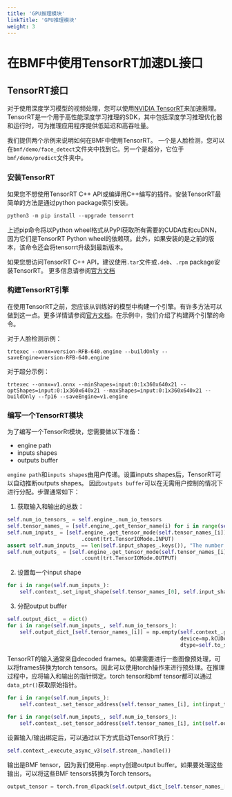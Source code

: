 ```yaml
---
title: 'GPU推理模块'
linkTitle: 'GPU推理模块'
weight: 3
---
```


# 在BMF中使用TensorRT加速DL接口

## TensorRT接口

对于使用深度学习模型的视频处理，您可以使用[NVIDIA TensorRT](https://developer.nvidia.com/tensorrt)来加速推理。TensorRT是一个用于高性能深度学习推理的SDK，其中包括深度学习推理优化器和运行时，可为推理应用程序提供低延迟和高吞吐量。 

我们提供两个示例来说明如何在BMF中使用TensorRT。 一个是人脸检测，您可以在`bmf/demo/face_detect`文件夹中找到它。另一个是超分，它位于`bmf/demo/predict`文件夹中。

### 安装TensorRT

如果您不想使用TensorRT C++ API或编译用C++编写的插件。安装TensorRT最简单的方法是通过python package索引安装。

```python
python3 -m pip install --upgrade tensorrt
```

上述pip命令将以Python wheel格式从PyPI获取所有需要的CUDA库和cuDNN，因为它们是TensorRT Python wheel的依赖项。此外，如果安装的是之前的版本，该命令还会将tensorrt升级到最新版本。

如果您想访问TensorRT C++ API，建议使用`.tar`文件或`.deb`、`.rpm` package安装TensorRT。 更多信息请参阅[官方文档](https://docs.nvidia.com/deeplearning/tensorrt/install-guide/index.html#installing)


### 构建TensorRT引擎

在使用TensorRT之前，您应该从训练好的模型中构建一个引擎。有许多方法可以做到这一点。更多详情请参阅[官方文档](https://docs.nvidia.com/deeplearning/tensorrt/developer-guide/index.html)。在示例中，我们介绍了构建两个引擎的命令。

对于人脸检测示例：
```
trtexec --onnx=version-RFB-640.engine --buildOnly --saveEngine=version-RFB-640.engine
```

对于超分示例：
```
trtexec --onnx=v1.onnx --minShapes=input:0:1x360x640x21 --optShapes=input:0:1x360x640x21 --maxShapes=input:0:1x360x640x21 --buildOnly --fp16 --saveEngine=v1.engine
```

### 编写一个TensorRT模块

为了编写一个TensorRt模块，您需要做以下准备：

- engine path
- inputs shapes
- outputs buffer

`engine path`和`inputs shapes`由用户传递。设置inputs shapes后，TensorRT可以自动推断outputs shapes。 因此`outputs buffer`可以在无需用户控制的情况下进行分配。步骤通常如下：

1. 获取输入和输出的总数：

```python
self.num_io_tensors_ = self.engine_.num_io_tensors
self.tensor_names_ = [self.engine_.get_tensor_name(i) for i in range(self.num_io_tensors_)]
self.num_inputs_ = [self.engine_.get_tensor_mode(self.tensor_names_[i]) for i in range(self.num_io_tensors_)] \
                        .count(trt.TensorIOMode.INPUT)
assert self.num_inputs_ == len(self.input_shapes_.keys()), "The number of input_shapes doesn't match the number of model's inputs."
self.num_outputs_ = [self.engine_.get_tensor_mode(self.tensor_names_[i]) for i in range(self.num_io_tensors_)] \
                        .count(trt.TensorIOMode.OUTPUT)
```

2. 设置每一个input shape
```python
for i in range(self.num_inputs_):
    self.context_.set_input_shape(self.tensor_names_[0], self.input_shapes_[self.tensor_names_[0]])
```

3. 分配output buffer
```python
self.output_dict_ = dict()
for i in range(self.num_inputs_, self.num_io_tensors_):
    self.output_dict_[self.tensor_names_[i]] = mp.empty(self.context_.get_tensor_shape(self.tensor_names_[i]),
                                                        device=mp.kCUDA,
                                                        dtype=self.to_scalar_types(self.engine_.get_tensor_dtype(self.tensor_names_[i])))
```

TensorRT的输入通常来自decoded frames。如果需要进行一些图像预处理，可以将frames转换为torch tensors。因此可以使用torch操作来进行预处理。在推理过程中，应将输入和输出的指针绑定。torch tensor和bmf tensor都可以通过`data_ptr()`获取原始指针。

```python
for i in range(self.num_inputs_):
    self.context_.set_tensor_address(self.tensor_names_[i], int(input_tensor.data_ptr()))

for i in range(self.num_inputs_, self.num_io_tensors_):
    self.context_.set_tensor_address(self.tensor_names_[i], int(self.output_dict_[self.tensor_names_[i]].data_ptr()))
```

设置输入/输出绑定后，可以通过以下方式启动TensorRT执行：
```python
self.context_.execute_async_v3(self.stream_.handle())
```

输出是BMF tensor，因为我们使用`mp.empty`创建output buffer。如果要处理这些输出，可以将这些BMF tensors转换为Torch tensors。
```python
output_tensor = torch.from_dlpack(self.output_dict_[self.tensor_names_[-1]])
```
